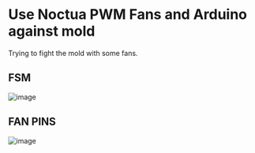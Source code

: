 # Use Noctua PWM Fans and Arduino against mold

Trying to fight the mold with some fans.

## FSM

![image](https://user-images.githubusercontent.com/1871627/202303650-fdc9857d-87b8-47ff-bc90-9fea792d4406.png)

## FAN PINS

![image](https://user-images.githubusercontent.com/1871627/202303875-489babba-1593-406d-93ec-0318491ae54b.png)
